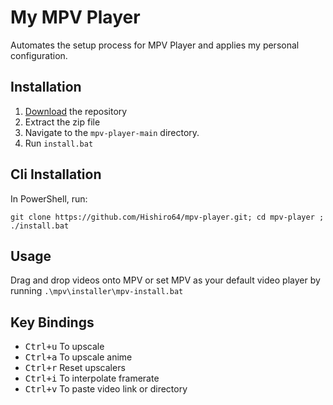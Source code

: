 # My MPV Player

Automates the setup process for MPV Player and applies my personal configuration.

## Installation
 1. [Download](https://github.com/Hishiro64/mpv-player/archive/refs/heads/main.zip) the repository
 2. Extract the zip file
 3. Navigate to the `mpv-player-main` directory.
 4. Run ``install.bat``

## Cli Installation
  In PowerShell, run:

````
git clone https://github.com/Hishiro64/mpv-player.git; cd mpv-player ; ./install.bat
````

## Usage
   Drag and drop videos onto MPV or set MPV as your default video player by running ``.\mpv\installer\mpv-install.bat``

## Key Bindings  
 - <kbd>Ctrl+u</kbd> To upscale
 - <kbd>Ctrl+a</kbd> To upscale anime
 - <kbd>Ctrl+r</kbd> Reset upscalers
 - <kbd>Ctrl+i</kbd> To interpolate framerate
 - <kbd>Ctrl+v</kbd> To paste video link or directory 
